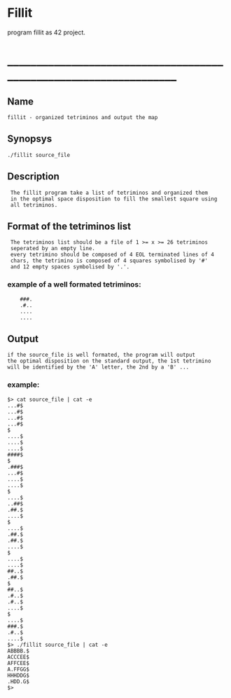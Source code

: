 # Fillit
program fillit as 42 project.
# __________________________________________________________________


##  Name
    fillit - organized tetriminos and output the map

##  Synopsys
    ./fillit source_file
  
##  Description
     The fillit program take a list of tetriminos and organized them
     in the optimal space disposition to fill the smallest square using
     all tetriminos.
       
##  Format of the tetriminos list
     The tetriminos list should be a file of 1 >= x >= 26 tetriminos
     seperated by an empty line.
     every tetrimino should be composed of 4 EOL terminated lines of 4
     chars, the tetrimino is composed of 4 squares symbolised by '#' 
     and 12 empty spaces symbolised by '.'.
     
 ###    example of a well formated tetriminos:
        ###.
        .#..
        ....
        ....
      
##  Output
    if the source_file is well formated, the program will output
    the optimal disposition on the standard output, the 1st tetrimino
    will be identified by the 'A' letter, the 2nd by a 'B' ...
    
###    example:
    $> cat source_file | cat -e
    ...#$
    ...#$
    ...#$
    ...#$
    $
    ....$
    ....$
    ....$
    ####$
    $
    .###$
    ...#$
    ....$
    ....$
    $
    ....$
    ..##$
    .##.$
    ....$
    $
    ....$
    .##.$
    .##.$
    ....$
    $
    ....$
    ....$
    ##..$
    .##.$
    $
    ##..$
    .#..$
    .#..$
    ....$
    $
    ....$
    ###.$
    .#..$
    ....$
    $> ./fillit source_file | cat -e
    ABBBB.$
    ACCCEE$
    AFFCEE$
    A.FFGG$
    HHHDDG$
    .HDD.G$
    $>
                                
